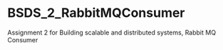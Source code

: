 # BSDS_2_RabbitMQConsumer
Assignment 2 for Building scalable and distributed systems, Rabbit MQ Consumer 
